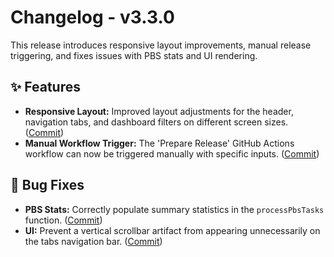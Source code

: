 # Changelog - v3.3.0

This release introduces responsive layout improvements, manual release triggering, and fixes issues with PBS stats and UI rendering.

## ✨ Features

*   **Responsive Layout:** Improved layout adjustments for the header, navigation tabs, and dashboard filters on different screen sizes. ([Commit](https://github.com/rcourtman/Pulse/commit/<<sha_for_responsive_layout>>)) <!-- Placeholder SHA -->
*   **Manual Workflow Trigger:** The 'Prepare Release' GitHub Actions workflow can now be triggered manually with specific inputs. ([Commit](https://github.com/rcourtman/Pulse/commit/<<sha_for_manual_trigger>>)) <!-- Placeholder SHA -->

## 🐛 Bug Fixes

*   **PBS Stats:** Correctly populate summary statistics in the `processPbsTasks` function. ([Commit](https://github.com/rcourtman/Pulse/commit/<<sha_for_pbs_fix>>)) <!-- Placeholder SHA -->
*   **UI:** Prevent a vertical scrollbar artifact from appearing unnecessarily on the tabs navigation bar. ([Commit](https://github.com/rcourtman/Pulse/commit/<<sha_for_scrollbar_fix>>)) <!-- Placeholder SHA --> 